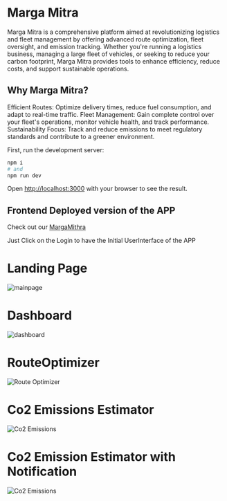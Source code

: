 # Marga Mitra 

Marga Mitra is a comprehensive platform aimed at revolutionizing logistics and fleet management by offering advanced route optimization, fleet oversight, and emission tracking. Whether you're running a logistics business, managing a large fleet of vehicles, or seeking to reduce your carbon footprint, Marga Mitra provides tools to enhance efficiency, reduce costs, and support sustainable operations.

## Why Marga Mitra?
Efficient Routes: Optimize delivery times, reduce fuel consumption, and adapt to real-time traffic.
Fleet Management: Gain complete control over your fleet's operations, monitor vehicle health, and track performance.
Sustainability Focus: Track and reduce emissions to meet regulatory standards and contribute to a greener environment.


First, run the development server:

```bash
npm i
# and
npm run dev
```

Open [http://localhost:3000](http://localhost:3000) with your browser to see the result.






## Frontend Deployed version of the APP

Check out our [MargaMithra](https://margamithra.vercel.app/) 

Just Click on the Login to have the Initial UserInterface of the APP


# Landing Page
![mainpage](https://github.com/SharathxD/lol/blob/master/assets/images/LandingPage.jpg)

# Dashboard
![dashboard](https://github.com/SharathxD/lol/blob/master/assets/images/RouteOpt.png)

# RouteOptimizer
![Route Optimizer](https://github.com/SharathxD/lol/blob/master/assets/images/RouteOptimization.jpg)

# Co2 Emissions Estimator
![Co2 Emissions](https://github.com/SharathxD/lol/blob/master/assets/images/CO2EmissionCalculatorBefore.jpg)

# Co2 Emission Estimator with Notification
![Co2 Emissions](https://github.com/SharathxD/lol/blob/master/assets/images/CO2EmissionCalculatorAfter.jpg)

